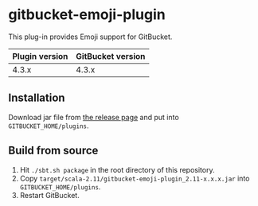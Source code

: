# gitbucket-emoji-plugin

This plug-in provides Emoji support for GitBucket.

Plugin version | GitBucket version
:--------------|:--------------------
4.3.x          | 4.3.x

## Installation

Download jar file from [the release page](https://github.com/gitbucket/gitbucket-emoji-plugin/releases) and put into `GITBUCKET_HOME/plugins`.

## Build from source

1. Hit `./sbt.sh package` in the root directory of this repository.
2. Copy `target/scala-2.11/gitbucket-emoji-plugin_2.11-x.x.x.jar` into `GITBUCKET_HOME/plugins`.
3. Restart GitBucket.
